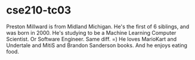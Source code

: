 # cse210-tc03

Preston Millward is from Midland Michigan. He's the first of 6 siblings, and was born in 2000. He's studying to be a Machine Learning Computer Scientist. Or Software Engineer. Same diff. =) He loves MarioKart and Undertale and MitiS and Brandon Sanderson books. And he enjoys eating food.